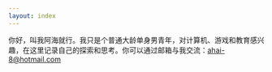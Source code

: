 ```yaml
---
layout: index
---
```


你好，叫我阿海就行。我只是个普通大龄单身男青年，对计算机、游戏和教育感兴趣，在这里记录自己的探索和思考。你可以通过邮箱与我交流：[ahai-8@hotmail.com](mailto:ahai-8@hotmail.com)

<!--小提示：按 Ctrl + F 可以在本页打开搜索（文章多了再启用本行）-->


